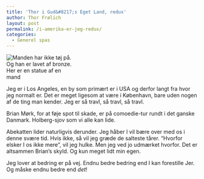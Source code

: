 ```yaml
---
title: 'Thor i Gud&#8217;s Eget Land, redux'
author: Thor Frølich
layout: post
permalink: /i-amerika-er-jeg-redux/
categories:
  - Generel spas
---
```

<div class="bitImage bitRight" style="width: 178px">
  <img src="http://www.abekat.net/wp-content/images/statue_01.jpg" alt="Manden har ikke tøj på. Og han er lavet af bronze." /><br /> Her er en statue af en mand
</div>

Jeg er i Los Angeles, en by som primært er i USA og derfor langt fra hvor jeg normalt er. Det er meget ligesom at være i København, bare uden nogen af de ting man kender. Jeg er så travl, så travl, så travl. 

Brian Mørk, for at føje spot til skade, er på comoedie-tur rundt i det ganske Danmark. Holberg-sjov som vi alle kan lide.

Abekatten lider naturligvis derunder. Jeg håber I vil bære over med os i denne svære tid. Hvis ikke, så vil jeg græde de salteste tårer. “Hvorfor elsker I os ikke mere”, vil jeg hulke. Men jeg ved jo udmærket hvorfor. Det er altsammen Brian’s skyld. Og kun meget lidt min egen.

Jeg lover at bedring er på vej. Endnu bedre bedring end I kan forestille Jer. Og måske endnu bedre end *det*!